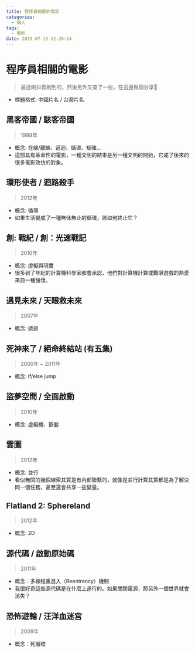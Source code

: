 ```yaml
---
title: 程序員相關的電影
categories:
  - 個人
tags:
  - 電影
date: 2019-07-13 12:26:14
---
```


# 程序員相關的電影

> 最近刷抖音刷到的，然後另外又查了一些，在這邊做個分享

- 標題格式: 中國片名 / 台灣片名

## 黑客帝國 / 駭客帝國

> 1999年

- 概念: 在線/離線、遞迴、循環、矩陣…
- 這部具有革命性的電影，一種文明的結束是另一種文明的開始，它成了後來的很多電影效仿的對象。

## 環形使者 / 迴路殺手

> 2012年

- 概念: 循環
- 如果生活變成了一種無休無止的循環，該如何終止它？

## 創: 戰紀 / 創：光速戰記

> 2010年

- 概念: 虛擬與現實
- 很多到了年紀的計算機科學家都會承認，他們對計算機計算或戰爭遊戲的熱愛來自一種憧憬。

## 遇見未來 / 天眼救未來

> 2007年

- 概念: 遞迴

## 死神來了 / 絕命終結站 (有五集)

> 2000年 ~ 2011年

- 概念: if/else jump

## 盜夢空間 / 全面啟動

> 2010年

- 概念: 虛擬機、嵌套

## 雲圖

> 2012年

- 概念: 並行
- 看似無關的幾個線索其實是有內部聯繫的，就像是並行計算其實都是為了解決同一個任務，甚至還會共享一些變量。

## Flatland 2: Sphereland

> 2012年

- 概念: 2D

## 源代碼 / 啟動原始碼

> 2011年

- 概念：多線程重進入（Reentrancy）機制
- 我很好奇這些源代碼是在什麼上運行的。如果關閉電源，那另外一個世界就會消失？

## 恐怖遊輪 / 汪洋血迷宫

> 2009年

- 概念：死循環
